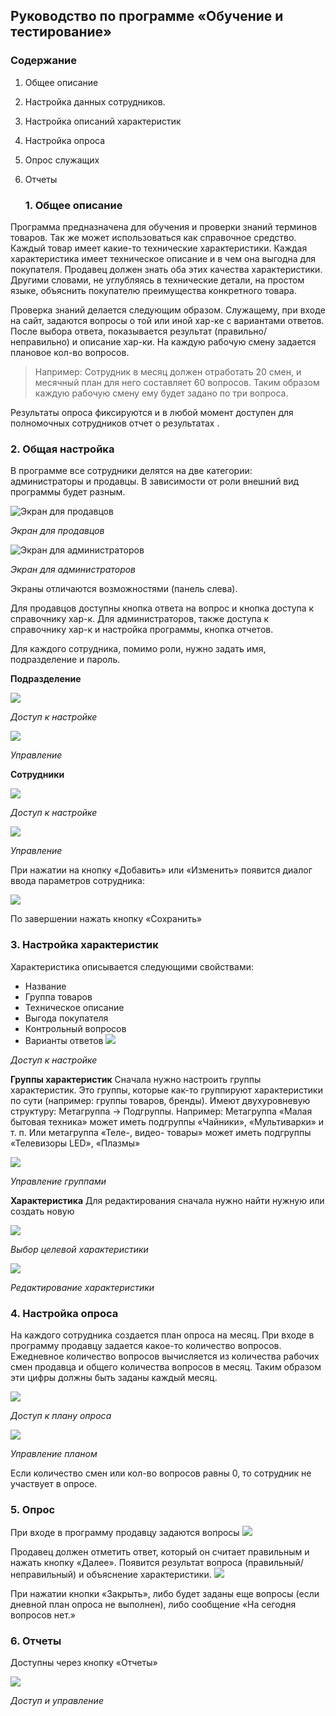 ## Руководство по программе «Обучение и тестирование» 

### Содержание

1. Общее описание
2. Настройка данных сотрудников.
3. Настройка описаний характеристик 
4. Настройка опроса
5. Опрос служащих
6. Отчеты

    ### 1. Общее описание
Программа предназначена для обучения и проверки знаний терминов товаров. Так же может использоваться как справочное средство. Каждый товар имеет какие-то технические характеристики. Каждая характеристика имеет техническое описание и в чем она выгодна для покупателя. Продавец должен знать оба этих качества характеристики. Другими словами, не углубляясь в технические детали, на простом языке, объяснить покупателю преимущества конкретного товара. 

Проверка знаний делается следующим образом. Служащему, при входе на сайт, задаются вопросы о той или иной хар-ке с вариантами ответов. После выбора ответа, показывается результат (правильно/неправильно) и описание хар-ки. На каждую рабочую смену задается плановое кол-во вопросов. 

>Например: Сотрудник в месяц должен отработать 20 смен, и месячный план для него составляет 60 вопросов. Таким образом каждую рабочую смену ему будет задано по три вопроса.

	
Результаты опроса фиксируются и в любой момент доступен для полномочных сотрудников отчет о результатах .

### 2. Общая настройка

В программе все сотрудники делятся на две категории: администраторы и продавцы. В зависимости от роли внешний вид программы будет разным.

![Экран для продавцов](https://github.com/cherepakhin/teach-doc/blob/master/guide/user_screen.png)

*Экран для продавцов*

![Экран для администраторов](https://github.com/cherepakhin/teach-doc/blob/master/guide/admin_screen.png)

*Экран для администраторов*

Экраны отличаются возможностями (панель слева).

Для продавцов доступны кнопка ответа на вопрос и кнопка доступа к справочнику хар-к.
Для администраторов, также  доступа к справочнику хар-к и настройка программы, кнопка отчетов.

Для каждого сотрудника, помимо роли, нужно задать имя, подразделение и пароль. 

**Подразделение**

![](https://github.com/cherepakhin/teach-doc/blob/master/guide/guide_html_c73ed25277a4d688.png)

*Доступ к настройке*

![](https://github.com/cherepakhin/teach-doc/blob/master/guide/guide_html_fba1e56412be36a8.png)

*Управление*

**Сотрудники**

![](https://github.com/cherepakhin/teach-doc/blob/master/guide/guide_html_d4da9a6de4fef6a3.png)

*Доступ к настройке*

![](https://github.com/cherepakhin/teach-doc/blob/master/guide/guide_html_e555a5b0e5dae4eb.png)

*Управление*

При нажатии на кнопку «Добавить» или «Изменить» появится диалог ввода параметров сотрудника:

![](https://github.com/cherepakhin/teach-doc/blob/master/guide/guide_html_a5baa4822c097ad5.png)

По завершении нажать кнопку «Сохранить»

### 3. Настройка характеристик
Характеристика описывается следующими свойствами:
- Название
- Группа товаров
- Техническое описание
- Выгода покупателя
- Контрольный вопросов
- Варианты ответов
![](https://github.com/cherepakhin/teach-doc/blob/master/guide/guide_html_8524d79379096799.png)

*Доступ к настройке*

**Группы характеристик**
Сначала нужно настроить группы характеристик. Это группы, которые как-то группируют характеристики по сути (например: группы товаров, бренды). Имеют двухуровневую структуру: Метагруппа → Подгруппы. Например: Метагруппа «Малая бытовая техника» может иметь подгруппы «Чайники», «Мультиварки» и т. п. Или метагруппа «Теле-, видео- товары» может иметь подгруппы «Телевизоры LED», «Плазмы»

![](https://github.com/cherepakhin/teach-doc/blob/master/guide/guide_html_204006b5562fc96a.png)

*Управление группами*

**Характеристика**
Для редактирования сначала нужно найти нужную или создать новую

![](https://github.com/cherepakhin/teach-doc/blob/master/guide/guide_html_580254befa0ce442.png)

*Выбор целевой характеристики*

![](https://github.com/cherepakhin/teach-doc/blob/master/guide/guide_html_9a453c835893c727.png)

*Редактирование характеристики*

### 4. Настройка опроса

На каждого сотрудника создается план опроса на месяц. При входе в программу продавцу задается какое-то количество вопросов. Ежедневное количество вопросов вычисляется из количества рабочих смен продавца и общего количества вопросов в месяц. Таким образом эти цифры должны быть заданы каждый месяц.

![](https://github.com/cherepakhin/teach-doc/blob/master/guide/guide_html_c28aa2b87a191523.png)

*Доступ к плану опроса*

![](https://github.com/cherepakhin/teach-doc/blob/master/guide/guide_html_5a7a37f5159354a.png)

*Управление планом*

Если количество смен или кол-во вопросов равны 0, то сотрудник не участвует в опросе.

### 5. Опрос
При входе в программу продавцу задаются вопросы
![](https://github.com/cherepakhin/teach-doc/blob/master/guide/guide_html_76b1757433e12b91.png)


Продавец должен отметить ответ, который он считает правильным и нажать кнопку «Далее». Появится результат вопроса (правильный/неправильный) и объяснение характеристики.
![](https://github.com/cherepakhin/teach-doc/blob/master/guide/guide_html_2bb9663f7ab5a2db.png)

При нажатии кнопки «Закрыть», либо будет заданы еще вопросы (если дневной план опроса не выполнен), либо сообщение «На сегодня вопросов нет.»

### 6. Отчеты
Доступны через кнопку «Отчеты»

![](https://github.com/cherepakhin/teach-doc/blob/master/guide/guide_html_2e28a76485a21c89.png)

*Доступ и управление*
